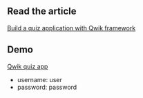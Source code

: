 ## Read the article
[Build a quiz application with Qwik framework](https://bejamas.io/blog/build-a-quiz-application-with-qwik-framework)


## Demo
[Qwik quiz app](https://qwikquizapp.netlify.app/quiz)
- username: user
- password: password


